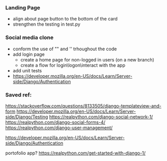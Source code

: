 ### Landing Page
- align about page button to the bottom of the card
- strengthen the testing in test.py

### Social media clone
- conform the use of "" and '' trhoughout the code
- add login page
    - create a home page for non-logged in users (on a new branch)
    - create a flow for login\logon\interact with the app
- add unit tests
- https://developer.mozilla.org/en-US/docs/Learn/Server-side/Django/Authentication


### Saved ref:
https://stackoverflow.com/questions/8133505/django-templateview-and-form
https://developer.mozilla.org/en-US/docs/Learn/Server-side/Django/Testing
https://realpython.com/django-social-network-1/ 
https://realpython.com/django-social-forms-4/
https://realpython.com/django-user-management/

https://developer.mozilla.org/en-US/docs/Learn/Server-side/Django/Authentication

portofolio app? https://realpython.com/get-started-with-django-1/ 



  